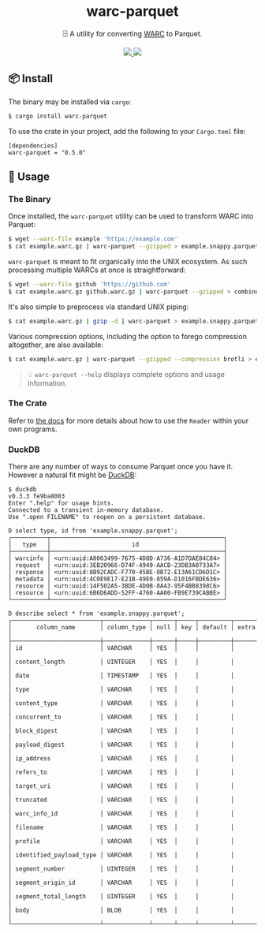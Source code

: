 <h1 align="center">
warc-parquet
</h1>

<p align="center">
🗄️  A utility for converting <a href="https://iipc.github.io/warc-specifications/specifications/warc-format/warc-1.0/">WARC</a> to Parquet.
</p>

<div align="center">
<a href="https://crates.io/crates/warc-parquet">
<img src="https://img.shields.io/crates/v/warc-parquet.svg" />
</a>
<a href="https://docs.rs/warc-parquet">
<img src="https://docs.rs/warc-parquet/badge.svg" />
</a>
</div>

## 📦 Install

The binary may be installed via `cargo`:

```sh
$ cargo install warc-parquet
```

To use the crate in your project, add the following to your `Cargo.toml` file:

```
[dependencies]
warc-parquet = "0.5.0"
```

## 🤸 Usage

### The Binary

Once installed, the `warc-parquet` utility can be used to transform WARC into Parquet:

```sh
$ wget --warc-file example 'https://example.com'
$ cat example.warc.gz | warc-parquet --gzipped > example.snappy.parquet
```

`warc-parquet` is meant to fit organically into the UNIX ecosystem. As such processing multiple WARCs at once is straightforward:

```sh
$ wget --warc-file github 'https://github.com'
$ cat example.warc.gz github.warc.gz | warc-parquet --gzipped > combined.snappy.parquet
```

It's also simple to preprocess via standard UNIX piping:

```sh
$ cat example.warc.gz | gzip -d | warc-parquet > example.snappy.parquet
```

Various compression options, including the option to forego compression altogether, are also available:

```sh
$ cat example.warc.gz | warc-parquet --gzipped --compression brotli > example.brotli.parquet
```

> 💡 `warc-parquet --help` displays complete options and usage information.

### The Crate

Refer to [the docs](https://docs.rs/warc-parquet) for more details about how to use the `Reader` within your own programs.

### DuckDB

There are any number of ways to consume Parquet once you have it. However a natural fit might be
[DuckDB](https://duckdb.org):

```
$ duckdb
v0.3.3 fe9ba8003
Enter ".help" for usage hints.
Connected to a transient in-memory database.
Use ".open FILENAME" to reopen on a persistent database.

D select type, id from 'example.snappy.parquet';
┌──────────┬─────────────────────────────────────────────────┐
│   type   │                       id                        │
├──────────┼─────────────────────────────────────────────────┤
│ warcinfo │ <urn:uuid:A8063499-7675-4D8D-A736-A1D7DAE84C84> │
│ request  │ <urn:uuid:3EB20966-D74F-4949-AACB-23DB3A0733A7> │
│ response │ <urn:uuid:8B92CADC-F770-45BE-8B72-E13A61CD6D1C> │
│ metadata │ <urn:uuid:4C0E9E17-E21B-49E0-859A-D1016FBDE636> │
│ resource │ <urn:uuid:14F502A5-3BDE-4D0B-8A43-95F4BB8398C6> │
│ resource │ <urn:uuid:6B6D6ADD-52FF-4760-AA00-FB9E739CABBE> │
└──────────┴─────────────────────────────────────────────────┘

D describe select * from 'example.snappy.parquet';
┌─────────────────────────┬─────────────┬──────┬─────┬─────────┬───────┐
│       column_name       │ column_type │ null │ key │ default │ extra │
├─────────────────────────┼─────────────┼──────┼─────┼─────────┼───────┤
│ id                      │ VARCHAR     │ YES  │     │         │       │
│ content_length          │ UINTEGER    │ YES  │     │         │       │
│ date                    │ TIMESTAMP   │ YES  │     │         │       │
│ type                    │ VARCHAR     │ YES  │     │         │       │
│ content_type            │ VARCHAR     │ YES  │     │         │       │
│ concurrent_to           │ VARCHAR     │ YES  │     │         │       │
│ block_digest            │ VARCHAR     │ YES  │     │         │       │
│ payload_digest          │ VARCHAR     │ YES  │     │         │       │
│ ip_address              │ VARCHAR     │ YES  │     │         │       │
│ refers_to               │ VARCHAR     │ YES  │     │         │       │
│ target_uri              │ VARCHAR     │ YES  │     │         │       │
│ truncated               │ VARCHAR     │ YES  │     │         │       │
│ warc_info_id            │ VARCHAR     │ YES  │     │         │       │
│ filename                │ VARCHAR     │ YES  │     │         │       │
│ profile                 │ VARCHAR     │ YES  │     │         │       │
│ identified_payload_type │ VARCHAR     │ YES  │     │         │       │
│ segment_number          │ UINTEGER    │ YES  │     │         │       │
│ segment_origin_id       │ VARCHAR     │ YES  │     │         │       │
│ segment_total_length    │ UINTEGER    │ YES  │     │         │       │
│ body                    │ BLOB        │ YES  │     │         │       │
└─────────────────────────┴─────────────┴──────┴─────┴─────────┴───────┘
```
